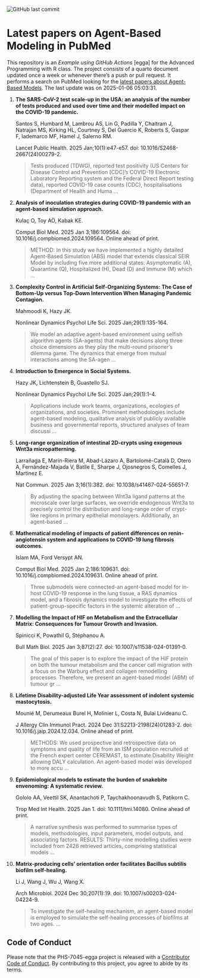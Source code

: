 ![GitHub last
commit](https://img.shields.io/github/last-commit/UofUEpiBio/PHS-7045-egga.png)

# Latest papers on Agent-Based Modeling in PubMed

This repository is an *Example using GitHub Actions* \[egga\] for the
Advanced Programming with R class. The project consists of a quarto
document updated once a week or whenever there’s a push or pull request.
It performs a search on PubMed looking for the <a
href="https://pubmed.ncbi.nlm.nih.gov/?term=agent-based+model&amp;sort=date"
target="_blank">latest papers about Agent-Based Models</a>. The last
update was on 2025-01-06 05:03:31.

<div class="cell">

</div>

1.  **The SARS-CoV-2 test scale-up in the USA: an analysis of the number
    of tests produced and used over time and their modelled impact on
    the COVID-19 pandemic.**

    Santos S, Humbard M, Lambrou AS, Lin G, Padilla Y, Chaitram J,
    Natrajan MS, Kirking HL, Courtney S, Del Guercio K, Roberts S,
    Gaspar F, Iademarco MF, Hamel J, Salerno RM.

    Lancet Public Health. 2025 Jan;10(1):e47-e57. doi:
    10.1016/S2468-2667(24)00279-2.

    > Tests produced (TDWG), reported test positivity (US Centers for
    > Disease Control and Prevention \[CDC\]’s COVID-19 Electronic
    > Laboratory Reporting system and the Federal Direct Report testing
    > data), reported COVID-19 case counts (CDC), hospitalisations
    > (Department of Health and Huma …

2.  **Analysis of inoculation strategies during COVID-19 pandemic with
    an agent-based simulation approach.**

    Kulaç O, Toy AÖ, Kabak KE.

    Comput Biol Med. 2025 Jan 3;186:109564. doi:
    10.1016/j.compbiomed.2024.109564. Online ahead of print.

    > METHOD: In this study we have implemented a highly detailed
    > Agent-Based Simulation (ABS) model that extends classical SEIR
    > Model by including five more additional states: Asymptomatic (A),
    > Quarantine (Q), Hospitalized (H), Dead (D) and Immune (M) which …

3.  **Complexity Control in Artificial Self-Organizing Systems: The Case
    of Bottom-Up versus Top-Down Intervention When Managing Pandemic
    Contagion.**

    Mahmoodi K, Hazy JK.

    Nonlinear Dynamics Psychol Life Sci. 2025 Jan;29(1):135-164.

    > We model an adaptive agent-based environment using selfish
    > algorithm agents (SA-agents) that make decisions along three
    > choice dimensions as they play the multi-round prisoner’s dilemma
    > game. The dynamics that emerge from mutual interactions among the
    > SA-agen …

4.  **Introduction to Emergence in Social Systems.**

    Hazy JK, Lichtenstein B, Guastello SJ.

    Nonlinear Dynamics Psychol Life Sci. 2025 Jan;29(1):1-4.

    > Applications include work teams, organizations, ecologies of
    > organizations, and societies. Prominent methodologies include
    > agent-based modeling, qualitative analysis of publicly available
    > business and governmental reports, structured analyses of team
    > discussi …

5.  **Long-range organization of intestinal 2D-crypts using exogenous
    Wnt3a micropatterning.**

    Larrañaga E, Marin-Riera M, Abad-Lázaro A, Bartolomé-Català D, Otero
    A, Fernández-Majada V, Batlle E, Sharpe J, Ojosnegros S, Comelles J,
    Martinez E.

    Nat Commun. 2025 Jan 3;16(1):382. doi: 10.1038/s41467-024-55651-7.

    > By adjusting the spacing between Wnt3a ligand patterns at the
    > microscale over large surfaces, we override endogenous Wnt3a to
    > precisely control the distribution and long-range order of
    > crypt-like regions in primary epithelial monolayers. Additionally,
    > an agent-based …

6.  **Mathematical modeling of impacts of patient differences on
    renin-angiotensin system and applications to COVID-19 lung fibrosis
    outcomes.**

    Islam MA, Ford Versypt AN.

    Comput Biol Med. 2025 Jan 2;186:109631. doi:
    10.1016/j.compbiomed.2024.109631. Online ahead of print.

    > Three submodels were connected-an agent-based model for in-host
    > COVID-19 response in the lung tissue, a RAS dynamics model, and a
    > fibrosis dynamics model to investigate the effects of
    > patient-group-specific factors in the systemic alteration of …

7.  **Modelling the Impact of HIF on Metabolism and the Extracellular
    Matrix: Consequences for Tumour Growth and Invasion.**

    Spinicci K, Powathil G, Stéphanou A.

    Bull Math Biol. 2025 Jan 3;87(2):27. doi:
    10.1007/s11538-024-01391-0.

    > The goal of this paper is to explore the impact of the HIF protein
    > on both the tumour metabolism and the cancer cell migration with a
    > focus on the Warburg effect and collagen remodelling processes.
    > Therefore, we present an agent-based model (ABM) of tumour gr …

8.  **Lifetime Disability-adjusted Life Year assessment of indolent
    systemic mastocytosis.**

    Mounié M, Derumeaux Burel H, Molinier L, Costa N, Bulai Livideanu C.

    J Allergy Clin Immunol Pract. 2024 Dec 31:S2213-2198(24)01283-2.
    doi: 10.1016/j.jaip.2024.12.034. Online ahead of print.

    > METHODS: We used prospective and retrospective data on symptoms
    > and quality of life from an ISM population recruited at the French
    > expert center CEREMAST, to estimate Disability Weight allowing
    > DALY calculation. An agent-based model was developed to more accu
    > …

9.  **Epidemiological models to estimate the burden of snakebite
    envenoming: A systematic review.**

    Gololo AA, Veettil SK, Anantachoti P, Taychakhoonavudh S, Patikorn
    C.

    Trop Med Int Health. 2025 Jan 1. doi: 10.1111/tmi.14080. Online
    ahead of print.

    > A narrative synthesis was performed to summarise types of models,
    > methodologies, input parameters, model outputs, and associating
    > factors. RESULTS: Thirty-nine modelling studies were included from
    > 2426 retrieved articles, comprising statistical models …

10. **Matrix-producing cells’ orientation order facilitates Bacillus
    subtilis biofilm self-healing.**

    Li J, Wang J, Wu J, Wang X.

    Arch Microbiol. 2024 Dec 30;207(1):19. doi:
    10.1007/s00203-024-04224-9.

    > To investigate the self-healing mechanism, an agent-based model is
    > employed to simulate the self-healing processes of biofilms at two
    > ages. …

## Code of Conduct

Please note that the PHS-7045-egga project is released with a
[Contributor Code of
Conduct](https://contributor-covenant.org/version/2/1/CODE_OF_CONDUCT.html).
By contributing to this project, you agree to abide by its terms.
